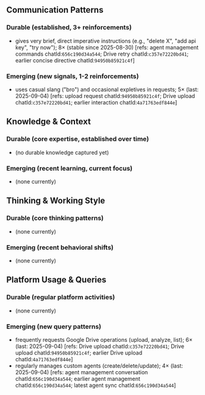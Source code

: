## Communication Patterns
### Durable (established, 3+ reinforcements)
- gives very brief, direct imperative instructions (e.g., "delete X", "add api key", "try now"); 8× (stable since 2025-08-30) [refs: agent management commands chatId:`656c190d34a544`; Drive retry chatId:`c357e72220bd41`; earlier concise directive chatId:`94950b85921c4f`]

### Emerging (new signals, 1-2 reinforcements)
- uses casual slang ("bro") and occasional expletives in requests; 5× (last: 2025-09-04) [refs: upload request chatId:`94950b85921c4f`; Drive upload chatId:`c357e72220bd41`; earlier interaction chatId:`4a71763edf844e`]

## Knowledge & Context
### Durable (core expertise, established over time)
- (no durable knowledge captured yet)

### Emerging (recent learning, current focus)
- (none currently)

## Thinking & Working Style
### Durable (core thinking patterns)
- (none currently)

### Emerging (recent behavioral shifts)
- (none currently)

## Platform Usage & Queries
### Durable (regular platform activities)
- (none currently)

### Emerging (new query patterns)
- frequently requests Google Drive operations (upload, analyze, list); 6× (last: 2025-09-04) [refs: Drive upload chatId:`c357e72220bd41`; Drive upload chatId:`94950b85921c4f`; earlier Drive upload chatId:`4a71763edf844e`]
- regularly manages custom agents (create/delete/update); 4× (last: 2025-09-04) [refs: agent management conversation chatId:`656c190d34a544`; earlier agent management chatId:`656c190d34a544`; latest agent sync chatId:`656c190d34a544`]